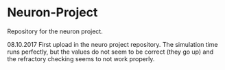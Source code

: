 # Neuron-Project
Repository for the neuron project.

08.10.2017
First upload in the neuro project repository. The simulation time runs perfectly, but the values do not seem to be correct (they go up) and the refractory checking seems to not work properly.
